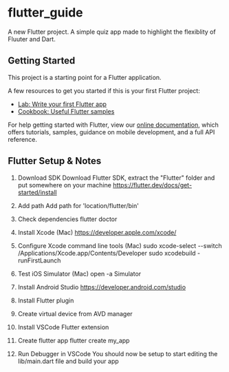 # flutter_guide

A new Flutter project. A simple quiz app made to highlight the flexiblity of Fluuter and Dart.

## Getting Started

This project is a starting point for a Flutter application.

A few resources to get you started if this is your first Flutter project:

- [Lab: Write your first Flutter app](https://flutter.dev/docs/get-started/codelab)
- [Cookbook: Useful Flutter samples](https://flutter.dev/docs/cookbook)

For help getting started with Flutter, view our
[online documentation](https://flutter.dev/docs), which offers tutorials,
samples, guidance on mobile development, and a full API reference.

## Flutter Setup & Notes
1. Download SDK
Download Flutter SDK, extract the "Flutter" folder and put somewhere on your machine https://flutter.dev/docs/get-started/install

2. Add path
Add path for 'location/flutter/bin'

3. Check dependencies
flutter doctor

4. Install Xcode (Mac)
https://developer.apple.com/xcode/

5. Configure Xcode command line tools (Mac)
sudo xcode-select --switch /Applications/Xcode.app/Contents/Developer
sudo xcodebuild -runFirstLaunch

6. Test iOS Simulator (Mac)
open -a Simulator

7. Install Android Studio
https://developer.android.com/studio

8. Install Flutter plugin

9. Create virtual device from AVD manager

10. Install VSCode Flutter extension

11. Create flutter app
flutter create my_app

12. Run Debugger in VSCode
You should now be setup to start editing the lib/main.dart file and build your app